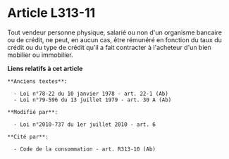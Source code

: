 # Article L313-11

Tout vendeur personne physique, salarié ou non d'un organisme bancaire ou de crédit, ne peut, en aucun cas, être rémunéré en
fonction du taux du crédit ou du type de crédit qu'il a fait contracter à l'acheteur d'un bien mobilier ou immobilier.

**Liens relatifs à cet article**

	**Anciens textes**:

	  - Loi n°78-22 du 10 janvier 1978 - art. 22-1 (Ab)
	  - Loi n°79-596 du 13 juillet 1979 - art. 30 A (Ab)

	**Modifié par**:

	  - Loi n°2010-737 du 1er juillet 2010 - art. 6

	**Cité par**:

	  - Code de la consommation - art. R313-10 (Ab)
